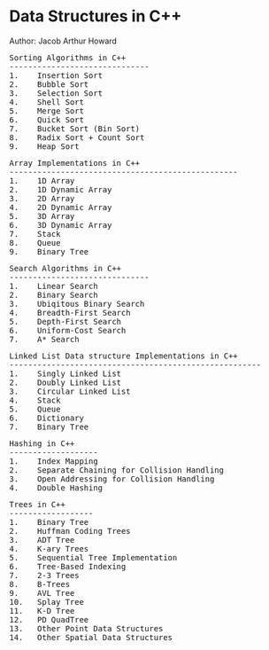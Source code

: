 # Data Structures in C++
Author: Jacob Arthur Howard

<pre>Sorting Algorithms in C++
------------------------------
1.    Insertion Sort
2.    Bubble Sort
3.    Selection Sort
4.    Shell Sort
5.    Merge Sort
6.    Quick Sort
7.    Bucket Sort (Bin Sort)
8.    Radix Sort + Count Sort
9.    Heap Sort
</pre>


<pre>Array Implementations in C++
-------------------------------------------------
1.    1D Array
2.    1D Dynamic Array
3.    2D Array
4.    2D Dynamic Array
5.    3D Array
6.    3D Dynamic Array
7.    Stack
8.    Queue
9.    Binary Tree
</pre>


<pre>Search Algorithms in C++
------------------------------
1.    Linear Search
2.    Binary Search
3.    Ubiqitous Binary Search
4.    Breadth-First Search
5.    Depth-First Search
6.    Uniform-Cost Search
7.    A* Search
</pre>


<pre>Linked List Data structure Implementations in C++
------------------------------------------------------
1.    Singly Linked List
2.    Doubly Linked List
3.    Circular Linked List
4.    Stack
5.    Queue
6.    Dictionary
7.    Binary Tree
</pre>


<pre>Hashing in C++
-------------------
1.    Index Mapping
2.    Separate Chaining for Collision Handling 
3.    Open Addressing for Collision Handling
4.    Double Hashing
</pre>


<pre>Trees in C++
------------------
1.    Binary Tree
2.    Huffman Coding Trees
3.    ADT Tree
4.    K-ary Trees
5.    Sequential Tree Implementation
6.    Tree-Based Indexing
7.    2-3 Trees
8.    B-Trees
9.    AVL Tree
10.   Splay Tree
11.   K-D Tree
12.   PD QuadTree
13.   Other Point Data Structures
14.   Other Spatial Data Structures
</pre>

